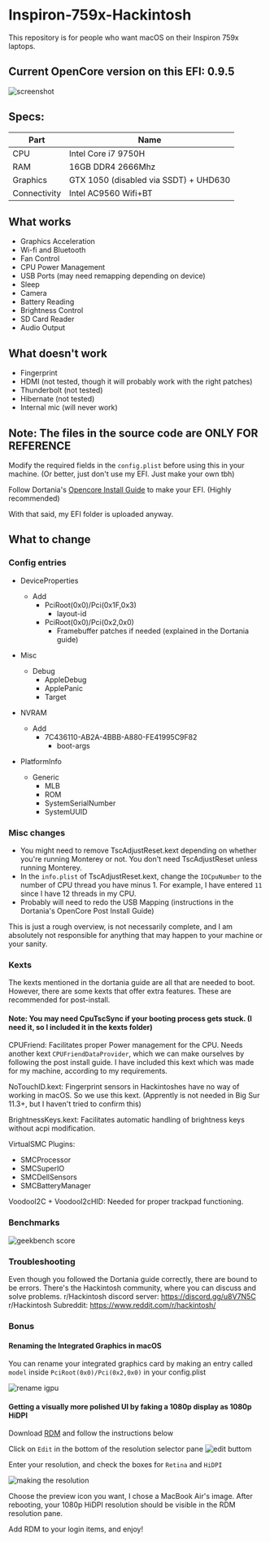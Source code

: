 # Inspiron-759x-Hackintosh
This repository is for people who want macOS on their Inspiron 759x laptops.

## Current OpenCore version on this EFI: 0.9.5

![screenshot](./images/screenshot.png)


## Specs:
| Part         | Name                                  |
|--------------|---------------------------------------|
| CPU          | Intel Core i7 9750H                   |
| RAM          | 16GB DDR4 2666Mhz                     |
| Graphics     | GTX 1050 (disabled via SSDT) + UHD630 |
| Connectivity | Intel AC9560 Wifi+BT                  |

## What works
- Graphics Acceleration
- Wi-fi and Bluetooth
- Fan Control
- CPU Power Management
- USB Ports (may need remapping depending on device)
- Sleep
- Camera
- Battery Reading
- Brightness Control
- SD Card Reader
- Audio Output

## What doesn't work
- Fingerprint
- HDMI (not tested, though it will probably work with the right patches)
- Thunderbolt (not tested)
- Hibernate (not tested)
- Internal mic (will never work)

## Note: The files in the source code are ONLY FOR REFERENCE
Modify the required fields in the `config.plist` before using this in your machine. (Or better, just don't use my EFI. Just make your own tbh)

Follow Dortania's [Opencore Install Guide](https://dortania.github.io/OpenCore-Install-Guide/) to make your EFI. (Highly recommended)

With that said, my EFI folder is uploaded anyway.

## What to change

### Config entries

- DeviceProperties
    - Add
        - PciRoot(0x0)/Pci(0x1F,0x3)
            - layout-id
        - PciRoot(0x0)/Pci(0x2,0x0)
            - Framebuffer patches if needed (explained in the Dortania guide)

- Misc
    - Debug
        - AppleDebug
        - ApplePanic
        - Target

- NVRAM
    - Add
        - 7C436110-AB2A-4BBB-A880-FE41995C9F82
            - boot-args

- PlatformInfo
    - Generic
        - MLB
        - ROM
        - SystemSerialNumber
        - SystemUUID

### Misc changes
- You might need to remove TscAdjustReset.kext depending on whether you're running Monterey or not. You don't need TscAdjustReset unless running Monterey.
- In the `info.plist` of TscAdjustReset.kext, change the `IOCpuNumber` to the number of CPU thread you have minus 1. For example, I have entered `11` since I have 12 threads in my CPU.
- Probably will need to redo the USB Mapping (instructions in the Dortania's OpenCore Post Install Guide)

This is just a rough overview, is not necessarily complete, and I am absolutely not responsible for anything that may happen to your machine or your sanity.

### Kexts

The kexts mentioned in the dortania guide are all that are needed to boot. However, there are some kexts that offer extra features. These are recommended for post-install.

#### Note: You may need CpuTscSync if your booting process gets stuck. (I need it, so I included it in the kexts folder)

CPUFriend: Facilitates proper Power management for the CPU. Needs another kext `CPUFriendDataProvider`, which we can make ourselves by following the post install guide. I have included this kext which was made for my machine, according to my requirements.

NoTouchID.kext: Fingerprint sensors in Hackintoshes have no way of working in macOS. So we use this kext. (Apprently is not needed in Big Sur 11.3+, but I haven't tried to confirm this)

BrightnessKeys.kext: Facilitates automatic handling of brightness keys without acpi modification.

VirtualSMC Plugins:
 - SMCProcessor
 - SMCSuperIO
 - SMCDellSensors
 - SMCBatteryManager

VoodooI2C + VoodooI2cHID: Needed for proper trackpad functioning. 


### Benchmarks
![geekbench score](./images/geekbench.png)


### Troubleshooting

Even though you followed the Dortania guide correctly, there are bound to be errors. There's the Hackintosh community, where you can discuss and solve problems.
r/Hackintosh discord server: https://discord.gg/u8V7N5C
r/Hackintosh Subreddit: https://www.reddit.com/r/hackintosh/

### Bonus

#### Renaming the Integrated Graphics in macOS
You can rename your integrated graphics card by making an entry called `model` inside `PciRoot(0x0)/Pci(0x2,0x0)` in your config.plist

![rename igpu](./images/rename_igpu.png)

#### Getting a visually more polished UI by faking a 1080p display as 1080p HiDPI

Download [RDM](https://github.com/usr-sse2/RDM) and follow the instructions below

Click on `Edit` in the bottom of the resolution selector pane
![edit buttom](./images/rdm.png)

Enter your resolution, and check the boxes for `Retina` and `HiDPI`

![making the resolution](./images/making%20the%20hidpi%20resolution%20setting.png)

Choose the preview icon you want, I chose a MacBook Air's image. After rebooting, your 1080p HiDPI resolution should be visible in the RDM resolution pane.

Add RDM to your login items, and enjoy!
